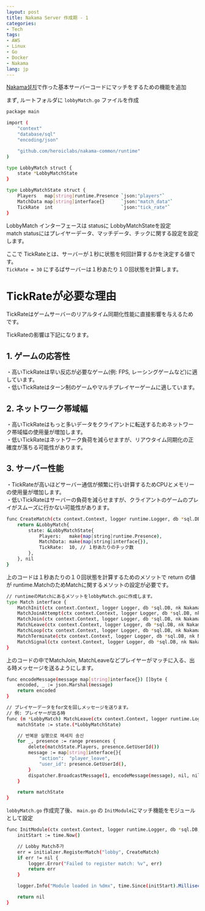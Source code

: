 ```yaml
---
layout: post
title: Nakama Server 作成期 - 1
categories: 
- Tech
tags:
- AWS
- Linux
- Go
- Docker
- Nakama
lang: jp
---
```


[Nakama설치](/_posts/2024-10-05-aws-docker-nakama.md)で作った基本サーバーコードにマッチをするための機能を追加

まず, ルートフォルダに ```lobbyMatch.go``` ファイルを作成

```sh
package main

import (
	"context"
	"database/sql"
	"encoding/json"

	"github.com/heroiclabs/nakama-common/runtime"
)

type LobbyMatch struct {
	state *LobbyMatchState
}

type LobbyMatchState struct {
	Players   map[string]runtime.Presence `json:"players"`
	MatchData map[string]interface{}      `json:"match_data"`
	TickRate  int                         `json:"tick_rate"`
}
```

LobbyMatch インターフェースは statusに LobbyMatchStateを設定<br />
match statusにはプレイヤーデータ、マッチデータ、チックに関する設定を設定します。

ここで TickRateとは、サーバーが１秒に状態を何回計算するかを決定する値です。<br />
```TickRate = 30``` にするばサーバーは１秒あたり１０回状態を計算します。

# TickRateが必要な理由
TickRateはゲームサーバーのリアルタイム同期化性能に直接影響を与えるためです。

TickRateの影響は下記になります。<br />
## 1. ゲームの応答性
・高いTickRateは早い反応が必要なゲーム(例: FPS, レーシングゲームなど)に適しています。<br />
・低いTickRateはターン制のゲームやマルチプレイヤーゲームに適しています。

## 2. ネットワーク帯域幅
・高いTickRateはもっと多いデータをクライアントに転送するためネットワーク帯域幅の使用量が増加します。<br />
・低いTickRateはネットワーク負荷を減らせますが、リアウタイム同期化の正確度が落ちる可能性があります。

## 3. サーバー性能
・TickRateが高いほどサーバー通信が頻繁に行い計算するためCPUとメモリーの使用量が増加します。<br />
・低いTickRateはサーバーの負荷を減らせますが、クライアントのゲームのプレイがスムーズに行かない可能性があります。

```sh
func CreateMatch(ctx context.Context, logger runtime.Logger, db *sql.DB, nk runtime.NakamaModule) (runtime.Match, error) {
	return &LobbyMatch{
		state: &LobbyMatchState{
			Players:   make(map[string]runtime.Presence),
			MatchData: make(map[string]interface{}),
			TickRate:  10, // １秒あたりのチック数
		},
	}, nil
}
```

上のコードは１秒あたりの１０回状態を計算するためのメソットで return の値が runtime.MatchのためMatchに関するメソットの設定が必要です。

```sh
// runtimeのMatchにあるメソットをlobbyMatch.goに作成します。
type Match interface {
	MatchInit(ctx context.Context, logger Logger, db *sql.DB, nk NakamaModule, params map[string]interface{}) (interface{}, int, string)
	MatchJoinAttempt(ctx context.Context, logger Logger, db *sql.DB, nk NakamaModule, dispatcher MatchDispatcher, tick int64, state interface{}, presence Presence, metadata map[string]string) (interface{}, bool, string)
	MatchJoin(ctx context.Context, logger Logger, db *sql.DB, nk NakamaModule, dispatcher MatchDispatcher, tick int64, state interface{}, presences []Presence) interface{}
	MatchLeave(ctx context.Context, logger Logger, db *sql.DB, nk NakamaModule, dispatcher MatchDispatcher, tick int64, state interface{}, presences []Presence) interface{}
	MatchLoop(ctx context.Context, logger Logger, db *sql.DB, nk NakamaModule, dispatcher MatchDispatcher, tick int64, state interface{}, messages []MatchData) interface{}
	MatchTerminate(ctx context.Context, logger Logger, db *sql.DB, nk NakamaModule, dispatcher MatchDispatcher, tick int64, state interface{}, graceSeconds int) interface{}
	MatchSignal(ctx context.Context, logger Logger, db *sql.DB, nk NakamaModule, dispatcher MatchDispatcher, tick int64, state interface{}, data string) (interface{}, string)
}
```

上のコードの中でMatchJoin, MatchLeaveなどプレイヤーがマッチに入る、出る時メッセージを送るようにします。

```sh
func encodeMessage(message map[string]interface{}) []byte {
	encoded, _ := json.Marshal(message)
	return encoded
}

// プレイヤーデータをfor文を回しメッセージを送ります。
// 例: プレイヤーが出る時
func (m *LobbyMatch) MatchLeave(ctx context.Context, logger runtime.Logger, db *sql.DB, nk runtime.NakamaModule, dispatcher runtime.MatchDispatcher, tick int64, state interface{}, presences []runtime.Presence) interface{} {
	matchState := state.(*LobbyMatchState)

    // 반복문 실행으로 메세지 송신
	for _, presence := range presences {
		delete(matchState.Players, presence.GetUserId())
		message := map[string]interface{}{
			"action":  "player_leave",
			"user_id": presence.GetUserId(),
		}
		dispatcher.BroadcastMessage(1, encodeMessage(message), nil, nil, true)
	}

	return matchState
}
```

```lobbyMatch.go``` 作成完了後、 ```main.go``` の ```InitModule```にマッチ機能をモジュールとして設定

```sh
func InitModule(ctx context.Context, logger runtime.Logger, db *sql.DB, nk runtime.NakamaModule, initialzer runtime.Initializer) error {
	initStart := time.Now()

	// Lobby Match추가
	err = initialzer.RegisterMatch("lobby", CreateMatch)
	if err != nil {
		logger.Error("Failed to register match: %v", err)
		return err
	}

	logger.Info("Module loaded in %dmx", time.Since(initStart).Milliseconds())

	return nil
}
```
